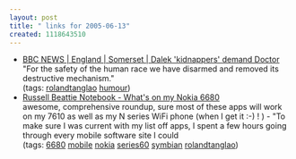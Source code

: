```yaml
---
layout: post
title: " links for 2005-06-13"
created: 1118643510
---
```

<ul class="delicious">
	<li>
		<div class="delicious-link"><a href="http://news.bbc.co.uk/1/hi/england/somerset/4077698.stm">BBC NEWS | England | Somerset | Dalek 'kidnappers' demand Doctor</a></div>
		<div class="delicious-extended">"For the safety of the human race we have disarmed and removed its destructive mechanism."</div>
		<div class="delicious-tags">(tags: <a href="http://del.icio.us/rtanglao/rolandtanglao">rolandtanglao</a> <a href="http://del.icio.us/rtanglao/humour">humour</a>)</div>
	</li>
	<li>
		<div class="delicious-link"><a href="http://www.russellbeattie.com/notebook/1008503.html">Russell Beattie Notebook - What's on my Nokia 6680</a></div>
		<div class="delicious-extended">awesome, comprehensive roundup, sure most of these apps will work on my 7610 as well as my N series WiFi phone (when I get it :-) ! ) - "To make sure I was current with my list off apps, I spent a few hours going through every mobile software site I could</div>
		<div class="delicious-tags">(tags: <a href="http://del.icio.us/rtanglao/6680">6680</a> <a href="http://del.icio.us/rtanglao/mobile">mobile</a> <a href="http://del.icio.us/rtanglao/nokia">nokia</a> <a href="http://del.icio.us/rtanglao/series60">series60</a> <a href="http://del.icio.us/rtanglao/symbian">symbian</a> <a href="http://del.icio.us/rtanglao/rolandtanglao">rolandtanglao</a>)</div>
	</li>
</ul>


